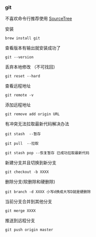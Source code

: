 ### git

不喜欢命令行推荐使用 [SourceTree](https://www.sourcetreeapp.com/)

   安装

    brew install git
  
   查看版本有输出就安装成功了
  
    git --version
  
   丢弃本地修改 （不可找回）
  
    git reset --hard
  
   查看远程地址
  
    git remote -v
  
   添加远程地址
  
    git remove add origin URL
  
   有冲突无法拉取最新代码解决办法
  
    git stash  --暂存
  
    git pull  --拉取
  
    git stash pop --恢复暂存 已成功拉取最新代码
  
   新建分支并且切换到新分支
  
    git checkout -b XXXX
  
   删除分支(软删除和硬删除)
  
    git branch -d XXXX 小写d换成大写D就是硬删除
  
   当前分支合并到其他分支
  
    git merge XXXX
  
   推送到远程分支
  
    git push origin master
  
  
  
